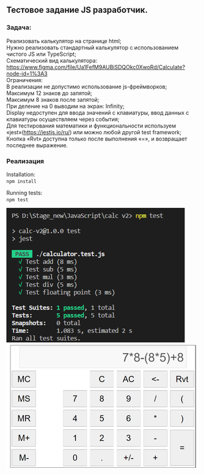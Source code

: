 ## Тестовое задание JS разработчик. 

### Задача:  
Реализовать калькулятор на странице html;  
Нужно реализовать стандартный калькулятор с использованием чистого JS или TypeScript;  
Схематический вид калькулятора:  
https://www.figma.com/file/Ua1FefM9AUBiSDQOkc0XwoRd/Calculate?node-id=1%3A3  
Ограничения:  
В реализации не допустимо использование js-фреймворков;  
Максимум 12 знаков до запятой;  
Максимум 8 знаков после запятой;  
При деление на 0 выводим на экран: Infinity;  
Display недоступен для ввода значений с клавиатуры, ввод данных с клавиатуры осуществляем через события;  
Для тестирования математики и функциональности используем «jest»(https://jestjs.io/ru/) или можно любой другой test framework;  
Кнопка «Rvt» доступна только после выполнения «=», и возвращает последнее выражение.  


### Реализация
Installation:  
`npm install` 

Running tests:  
`npm test`

![Пройденные тесты](imageTest.png)  
![Интерфейс приложения](imageCalc.png)  
